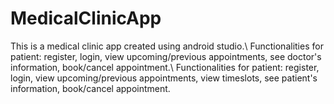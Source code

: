 # MedicalClinicApp

This is a medical clinic app created using android studio.\\
Functionalities for patient: register, login, view upcoming/previous appointments, see doctor's information, book/cancel appointment.\\
Functionalities for patient: register, login, view upcoming/previous appointments, view timeslots, see patient's information, book/cancel appointment.
